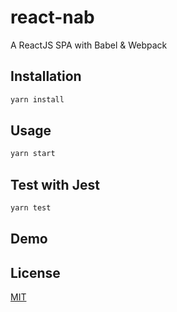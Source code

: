 # react-nab

A ReactJS SPA with Babel & Webpack

## Installation

```bash
yarn install
```

## Usage

```bash
yarn start
```

## Test with Jest
```bash
yarn test
```
## Demo

## License
[MIT](https://choosealicense.com/licenses/mit/)
